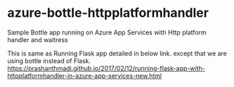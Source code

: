 # azure-bottle-httpplatformhandler
Sample Bottle app running on Azure App Services with Http platform handler and waitress

This is same as Running Flask app detailed in below link. except that we are using bottle instead of Flask.
https://prashanthmadi.github.io/2017/02/12/running-flask-app-with-httpplatformhandler-in-azure-app-services-new.html
